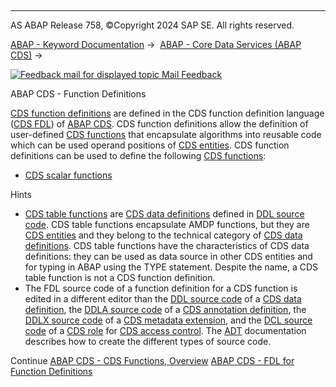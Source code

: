   

* * *

AS ABAP Release 758, ©Copyright 2024 SAP SE. All rights reserved.

[ABAP - Keyword Documentation](https://help.sap.com/doc/abapdocu_758_index_htm/7.58/en-US/abenabap.htm) →  [ABAP - Core Data Services (ABAP CDS)](https://help.sap.com/doc/abapdocu_758_index_htm/7.58/en-US/abencds.htm) → 

 [![](Mail.gif?object=Mail.gif "Feedback mail for displayed topic") Mail Feedback](mailto:f1_help@sap.com?subject=Feedback%20on%20ABAP%20Documentation&body=Document:%20ABAP%20CDS%20-%20Function%20Definitions%2C%20ABENCDS_FDL%2C%20758%0D%0A%0D%0AError:%0D%0A%0D%0A%0D%0A%0D%0ASuggestion%20for%20improvement:)

ABAP CDS - Function Definitions

[CDS function definitions](https://help.sap.com/doc/abapdocu_758_index_htm/7.58/en-US/abencds_function_definition_glosry.htm "Glossary Entry") are defined in the CDS function definition language ([CDS FDL](https://help.sap.com/doc/abapdocu_758_index_htm/7.58/en-US/abencds_fdl_glosry.htm "Glossary Entry")) of [ABAP CDS](https://help.sap.com/doc/abapdocu_758_index_htm/7.58/en-US/abenabap_cds_glosry.htm "Glossary Entry"). CDS function definitions allow the definition of user-defined [CDS functions](https://help.sap.com/doc/abapdocu_758_index_htm/7.58/en-US/abencds_function_glosry.htm "Glossary Entry") that encapsulate algorithms into reusable code which can be used operand positions of [CDS entities](https://help.sap.com/doc/abapdocu_758_index_htm/7.58/en-US/abencds_entity_glosry.htm "Glossary Entry"). CDS function definitions can be used to define the following [CDS functions](https://help.sap.com/doc/abapdocu_758_index_htm/7.58/en-US/abencds_function_glosry.htm "Glossary Entry"):

-   [CDS scalar functions](https://help.sap.com/doc/abapdocu_758_index_htm/7.58/en-US/abencds_scalar_function_glosry.htm "Glossary Entry")

Hints

-   [CDS table functions](https://help.sap.com/doc/abapdocu_758_index_htm/7.58/en-US/abencds_table_function_glosry.htm "Glossary Entry") are [CDS data definitions](https://help.sap.com/doc/abapdocu_758_index_htm/7.58/en-US/abencds_data_definition_glosry.htm "Glossary Entry") defined in [DDL source code](https://help.sap.com/doc/abapdocu_758_index_htm/7.58/en-US/abenddl_source_code_glosry.htm "Glossary Entry"). CDS table functions encapsulate AMDP functions, but they are [CDS entities](https://help.sap.com/doc/abapdocu_758_index_htm/7.58/en-US/abencds_entity_glosry.htm "Glossary Entry") and they belong to the technical category of [CDS data definitions](https://help.sap.com/doc/abapdocu_758_index_htm/7.58/en-US/abencds_data_definition_glosry.htm "Glossary Entry"). CDS table functions have the characteristics of CDS data definitions: they can be used as data source in other CDS entities and for typing in ABAP using the TYPE statement. Despite the name, a CDS table function is not a CDS function definition.
-   The FDL source code of a function definition for a CDS function is edited in a different editor than the [DDL source code](https://help.sap.com/doc/abapdocu_758_index_htm/7.58/en-US/abenddl_source_code_glosry.htm "Glossary Entry") of a [CDS data definition](https://help.sap.com/doc/abapdocu_758_index_htm/7.58/en-US/abencds_data_definition_glosry.htm "Glossary Entry"), the [DDLA source code](https://help.sap.com/doc/abapdocu_758_index_htm/7.58/en-US/abenddla_source_code_glosry.htm "Glossary Entry") of a [CDS annotation definition](https://help.sap.com/doc/abapdocu_758_index_htm/7.58/en-US/abencds_anno_definition_glosry.htm "Glossary Entry"), the [DDLX source code](https://help.sap.com/doc/abapdocu_758_index_htm/7.58/en-US/abenddlx_source_code_glosry.htm "Glossary Entry") of a [CDS metadata extension](https://help.sap.com/doc/abapdocu_758_index_htm/7.58/en-US/abencds_metadata_extension_glosry.htm "Glossary Entry"), and the [DCL source code](https://help.sap.com/doc/abapdocu_758_index_htm/7.58/en-US/abendcl_source_code_glosry.htm "Glossary Entry") of a [CDS role](https://help.sap.com/doc/abapdocu_758_index_htm/7.58/en-US/abencds_role_glosry.htm "Glossary Entry") for [CDS access control](https://help.sap.com/doc/abapdocu_758_index_htm/7.58/en-US/abencds_access_control_glosry.htm "Glossary Entry"). The [ADT](https://help.sap.com/doc/abapdocu_758_index_htm/7.58/en-US/abenadt_glosry.htm "Glossary Entry") documentation describes how to create the different types of source code.

Continue
[ABAP CDS - CDS Functions, Overview](https://help.sap.com/doc/abapdocu_758_index_htm/7.58/en-US/abencds_fdl_concept.htm)
[ABAP CDS - FDL for Function Definitions](https://help.sap.com/doc/abapdocu_758_index_htm/7.58/en-US/abencds_functions.htm)